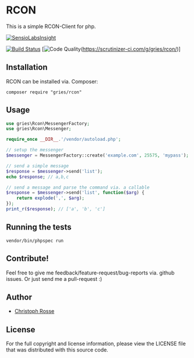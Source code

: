 RCON
========

This is a simple RCON-Client for php.

[![SensioLabsInsight](https://insight.sensiolabs.com/projects/49b6b2b4-06a6-40c3-af3f-a921e790e0c6/big.png)](https://insight.sensiolabs.com/projects/49b6b2b4-06a6-40c3-af3f-a921e790e0c6)

[![Build Status](https://travis-ci.org/gries/rcon.png?branch=master)](https://travis-ci.org/gries/rcon)
[![Code Quality](https://scrutinizer-ci.com/g/gries/rcon/badges/quality-score.png?b=master)(https://scrutinizer-ci.com/g/gries/rcon/)]

Installation
------------

RCON can be installed via. Composer:

    composer require "gries/rcon"

Usage
-----------
```php
use gries\Rcon\MessengerFactory;
use gries\Rcon\Messenger;

require_once __DIR__.'/vendor/autoload.php';

// setup the messenger
$messenger = MessengerFactory::create('example.com', 25575, 'mypass');

// send a simple message
$response = $messenger->send('list');
echo $response; // a,b,c

// send a message and parse the command via. a callable
$response = $messenger->send('list', function($arg) {
    return explode(',', $arg);
});
print_r($response); // ['a', 'b', 'c']
```
Running the tests
-----------------
    vendor/bin/phpspec run

Contribute!
-----------
Feel free to give me feedback/feature-request/bug-reports via. github issues.
Or just send me a pull-request :)


Author
------

- [Christoph Rosse](http://twitter.com/griesx)

License
-------

For the full copyright and license information, please view the LICENSE file that was distributed with this source code.
